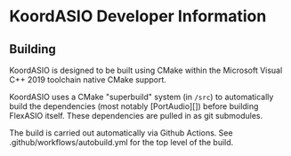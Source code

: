 # KoordASIO Developer Information

## Building

KoordASIO is designed to be built using CMake within the Microsoft Visual C++
2019 toolchain native CMake support.

KoordASIO uses a CMake "superbuild" system (in `/src`) to automatically build the
dependencies (most notably [PortAudio][]) before building FlexASIO itself. These
dependencies are pulled in as git submodules.

The build is carried out automatically via Github Actions.
See .github/workflows/autobuild.yml for the top level of the build.

